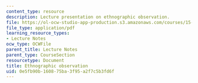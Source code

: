 ```yaml
---
content_type: resource
description: Lecture presentation on ethnographic observation.
file: https://ol-ocw-studio-app-production.s3.amazonaws.com/courses/15-821-listening-to-the-customer-fall-2002/0e5fb90b160875ba3f95a2f7c5b3fd6f_observation.pdf
file_type: application/pdf
learning_resource_types:
- Lecture Notes
ocw_type: OCWFile
parent_title: Lecture Notes
parent_type: CourseSection
resourcetype: Document
title: Ethnographic observation
uid: 0e5fb90b-1608-75ba-3f95-a2f7c5b3fd6f
---
```

